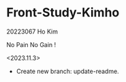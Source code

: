 # Front-Study-Kimho

20223067 Ho Kim

No Pain No Gain !

<2023.11.3>

- Create new branch: update-readme.
